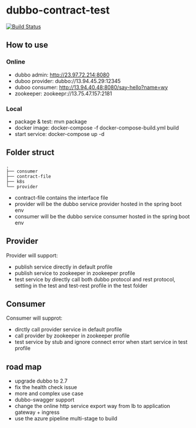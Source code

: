 # dubbo-contract-test
[![Build Status](https://tianyawy.visualstudio.com/dubbo-contract-test/_apis/build/status/victoryw.dubbo-contract-test?branchName=master)](https://tianyawy.visualstudio.com/dubbo-contract-test/_build/latest?definitionId=3&branchName=master)
## How to use
### Online
- dubbo admin: http://23.97.72.214:8080 
- duboo provider: dubbo://13.94.45.29:12345
- duboo consumer: http://13.94.40.48:8080/say-hello?name=wy
- zookeeper: zookeepr://13.75.47.157:2181
 

### Local
- package & test: mvn package
- docker image: docker-compose -f docker-compose-build.yml build
- start service: docker-compose up -d

## Folder struct
``` 
.
├── consumer
├── contract-file
├── k8s
└── provider
```
* contract-file contains the interface file
* provider will be the dubbo service provider hosted in the spring boot env
* consumer will be the dubbo service consumer hosted in the spring boot env

## Provider
Provider will support:
- publish service directly in default profile
- publish service to zookeeper in zookeeper profile
- test service by directly call both dubbo protocol and rest protocol, setting in the test and test-rest profile in the test folder

## Consumer
Consumer will supprot:
- dirctly call provider service in default profile
- call provider by zookeeper in zookeeper profile
- test service by stub and ignore connect error when start service in test profile

## road map
* upgrade dubbo to 2.7
* fix the health check issue
* more and complex use case
* dubbo-swagger support
* change the online http service export way from lb to application gateway + ingress
* use the azure pipeline multi-stage to build
